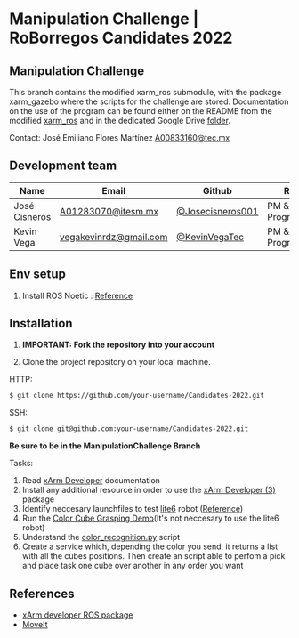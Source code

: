 # Manipulation Challenge | RoBorregos Candidates 2022

## Manipulation Challenge
This branch contains the modified xarm_ros submodule, with the package xarm_gazebo where the scripts for the challenge are stored. Documentation on the use of the program can be found either on the README from the modified [xarm_ros](https://github.com/EmilianoHFlores/xarm_ros) and in the dedicated Google Drive [folder](https://drive.google.com/drive/folders/1iXzl5-_70VB-4PgRmxKZXOnzSH9V_0SO?usp=sharing).

Contact:
José Emiliano Flores Martínez [A00833160@tec.mx](mailto:A00833160@tec.mx)

## Development team

| Name                    | Email                                                               | Github                                                       | Role      |
| ----------------------- | ------------------------------------------------------------------- | ------------------------------------------------------------ | --------- |
| José Cisneros | [A01283070@itesm.mx](mailto:A01283070@itesm.mx) | [@Josecisneros001](https://github.com/Josecisneros001) | PM & Programmer |
| Kevin Vega | [vegakevinrdz@gmail.com](mailto:vegakevinrdz@gmai.com) | [@KevinVegaTec](https://github.com/KevinVegaTec)   | PM & Programmer  |


## Env setup
1. Install ROS Noetic : [Reference](http://wiki.ros.org/noetic/Installation/Ubuntu)

## Installation

1. **IMPORTANT: Fork the repository into your account**

2. Clone the project repository on your local machine.

HTTP:
``` bash
$ git clone https://github.com/your-username/Candidates-2022.git
```

SSH:
``` bash 
$ git clone git@github.com:your-username/Candidates-2022.git
```

**Be sure to be in the ManipulationChallenge Branch**


Tasks:
1. Read [xArm Developer](https://github.com/xArm-Developer/xarm_ros) documentation
2. Install any additional resource in order to use the [xArm Developer (3)](https://github.com/xArm-Developer/xarm_ros#3-preparations-before-using-this-package) package
3. Identify neccesary launchfiles to test [lite6](https://www.ufactory.cc/lite-6-collaborative-robot) robot ([Reference](https://github.com/xArm-Developer/xarm_ros#5-package-description--usage-guidance))
4. Run the [Color Cube Grasping Demo](https://github.com/xArm-Developer/xarm_ros#75-color-cube-grasping-demo)(It's not neccesary to use the lite6 robot)
5. Understand the [color_recognition.py](https://github.com/xArm-Developer/xarm_ros/blob/master/xarm_gazebo/scripts/color_recognition.py) script
6. Create a service which, depending the color you send, it returns a list with all the cubes positions. Then create an script able to perfom a pick and place task one cube over another in any order you want

## References
- [xArm developer ROS package](https://github.com/xArm-Developer/xarm_ros)
- [MoveIt](https://ros-planning.github.io/moveit_tutorials/)
